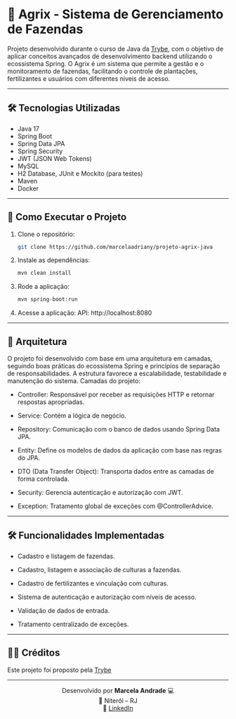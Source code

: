 # 🌾 Agrix - Sistema de Gerenciamento de Fazendas

Projeto desenvolvido durante o curso de Java da [Trybe](https://www.betrybe.com/), com o objetivo de aplicar conceitos avançados de desenvolvimento backend utilizando o ecossistema Spring. O Agrix é um sistema que permite a gestão e o monitoramento de fazendas, facilitando o controle de plantações, fertilizantes e usuários com diferentes níveis de acesso.

---

## 🛠 Tecnologias Utilizadas

- Java 17
- Spring Boot
- Spring Data JPA
- Spring Security
- JWT (JSON Web Tokens)
- MySQL
- H2 Database, JUnit e Mockito (para testes)
- Maven
- Docker

---

## 🚀 Como Executar o Projeto

1. Clone o repositório:
   ```bash
   git clone https://github.com/marcelaadriany/projeto-agrix-java

2. Instale as dependências:
   ```bash
   mvn clean install

3. Rode a aplicação:
   ```bash
   mvn spring-boot:run

4. Acesse a aplicação:
   API: http://localhost:8080

---

## 🧱 Arquitetura
O projeto foi desenvolvido com base em uma arquitetura em camadas, seguindo boas práticas do ecossistema Spring e princípios de separação de responsabilidades. A estrutura favorece a escalabilidade, testabilidade e manutenção do sistema. Camadas do projeto:

- Controller: Responsável por receber as requisições HTTP e retornar respostas apropriadas.

- Service: Contém a lógica de negócio.

- Repository: Comunicação com o banco de dados usando Spring Data JPA.

- Entity: Define os modelos de dados da aplicação com base nas regras do JPA.

- DTO (Data Transfer Object): Transporta dados entre as camadas de forma controlada.

- Security: Gerencia autenticação e autorização com JWT.

- Exception: Tratamento global de exceções com @ControllerAdvice.

---

## 🛠️ Funcionalidades Implementadas
- Cadastro e listagem de fazendas.

- Cadastro, listagem e associação de culturas a fazendas.

- Cadastro de fertilizantes e vinculação com culturas.

- Sistema de autenticação e autorização com níveis de acesso.

- Validação de dados de entrada.

- Tratamento centralizado de exceções.

---

## 👩‍💻 Créditos
Este projeto foi proposto pela [Trybe](https://www.betrybe.com/)

---

<p align="center">
  Desenvolvido por <strong>Marcela Andrade</strong> 💻  
  <br>
  📍 Niterói – RJ  
  <br>
  🔗 <a href="https://www.linkedin.com/in/marcelaadriany/">LinkedIn</a>
</p>

